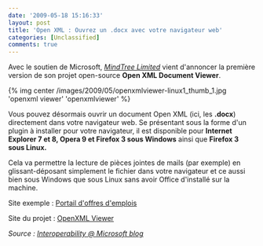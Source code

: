 ```yaml
---
date: '2009-05-18 15:16:33'
layout: post
title: 'Open XML : Ouvrez un .docx avec votre navigateur web'
categories: [Unclassified]
comments: true
---
```


Avec le soutien de Microsoft, _[MindTree Limited](http://www.mindtree.com/)_ vient d'annoncer la première version de son projet open-source **Open XML Document Viewer**.

{% img center /images/2009/05/openxmlviewer-linux1_thumb_1.jpg 'openxml viewer' 'openxmlviewer' %}

Vous pouvez désormais ouvrir un document Open XML (ici, les **.docx**) directement dans votre navigateur web. Se présentant sous la forme d'un plugin à installer pour votre navigateur, il est disponible pour **Internet Explorer 7 et 8, Opera 9 et Firefox 3 sous Windows** ainsi que **Firefox 3 sous Linux.**

Cela va permettre la lecture de pièces jointes de mails (par exemple) en glissant-déposant simplement le fichier dans votre navigateur et ce aussi bien sous Windows que sous Linux sans avoir Office d'installé sur la machine.

Site exemple : [Portail d'offres d'emplois](http://www.openxmlviewer.com/default.aspx)

Site du projet : [OpenXML Viewer](http://www.openxmlviewer.com/)

_Source : [Interoperability @ Microsoft blog](http://blogs.msdn.com/interoperability/archive/2009/05/17/openxml-document-viewer-v1-released-viewing-docx-files-as-html.aspx)_
